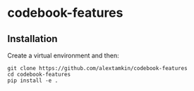 # codebook-features

## Installation
Create a virtual environment and then:
```
git clone https://github.com/alextamkin/codebook-features
cd codebook-features
pip install -e .
```
